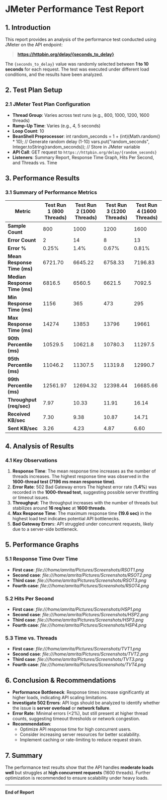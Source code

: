 # **JMeter Performance Test Report**

## **1. Introduction**
This report provides an analysis of the performance test conducted using JMeter on the API endpoint:
> **https://httpbin.org/delay/{seconds_to_delay}**

The `{seconds_to_delay}` value was randomly selected between **1 to 10 seconds** for each request. The test was executed under different load conditions, and the results have been analyzed.

## **2. Test Plan Setup**
### **2.1 JMeter Test Plan Configuration**
- **Thread Group**: Varies across test runs (e.g., 800, 1000, 1200, 1600 threads)
- **Ramp-Up Time**: Varies (e.g., 4, 5 seconds)
- **Loop Count**: 10
- **BeanShell Preprocessor**:  int random_seconds = 1 + (int)(Math.random() * 10);  // Generate random delay (1-10)
    vars.put("random_seconds", Integer.toString(random_seconds));  // Store in JMeter variable
- **API Call**: GET request to `https://httpbin.org/delay/{random_seconds}`
- **Listeners**: Summary Report, Response Time Graph, Hits Per Second, and Threads vs. Time

## **3. Performance Results**

### **3.1 Summary of Performance Metrics**
| Metric | Test Run 1 (800 Threads) | Test Run 2 (1000 Threads) | Test Run 3 (1200 Threads) | Test Run 4 (1600 Threads) |
|--------|----------------|----------------|----------------|----------------|
| **Sample Count** | 800 | 1000 | 1200 | 1600 |
| **Error Count** | 2 | 14 | 8 | 13 |
| **Error %** | 0.25% | 1.4% | 0.67% | 0.81% |
| **Mean Response Time (ms)** | 6721.70 | 6645.22 | 6758.33 | 7196.83 |
| **Median Response Time (ms)** | 6816.5 | 6560.5 | 6621.5 | 7092.5 |
| **Min Response Time (ms)** | 1156 | 365 | 473 | 295 |
| **Max Response Time (ms)** | 14274 | 13853 | 13796 | 19661 |
| **90th Percentile (ms)** | 10529.5 | 10621.8 | 10780.3 | 11297.5 |
| **95th Percentile (ms)** | 11046.2 | 11307.5 | 11319.8 | 12990.7 |
| **99th Percentile (ms)** | 12561.97 | 12694.32 | 12398.44 | 16685.66 |
| **Throughput (req/sec)** | 7.97 | 10.33 | 11.91 | 16.14 |
| **Received KB/sec** | 7.30 | 9.38 | 10.87 | 14.71 |
| **Sent KB/sec** | 3.26 | 4.23 | 4.87 | 6.60 |

## **4. Analysis of Results**
### **4.1 Key Observations**
1. **Response Time**: The mean response time increases as the number of threads increases. The highest response time was observed in the **1600-thread test (7196 ms mean response time)**.
2. **Error Rate**:  502 Bad Gateway errors The highest error rate (**1.4%**) was recorded in the **1000-thread test**, suggesting possible server throttling or timeout issues.
3. **Throughput**: The throughput increases with the number of threads but stabilizes around **16 req/sec** at **1600 threads**.
4. **Max Response Time**: The maximum response time **(19.6 sec)** in the highest load test indicates potential API bottlenecks.
5. **Bad Gateway Error**s: API struggled under concurrent requests, likely due to a server-side bottleneck.

## **5. Performance Graphs**
### **5.1 Response Time Over Time**
- **First case**: 
*file:///home/amrita/Pictures/Screenshots/RSOT1.png*
- **Second case**: 
*file:///home/amrita/Pictures/Screenshots/RSOT2.png*
- **Third case**: 
*file:///home/amrita/Pictures/Screenshots/RSOT3.png*
- **Fourth case**: 
*file:///home/amrita/Pictures/Screenshots/RSOT4.png*

### **5.2 Hits Per Second**
- **First case**: 
*file:///home/amrita/Pictures/Screenshots/HSP1.png*
- **Second case**: 
*file:///home/amrita/Pictures/Screenshots/HSP2.png*
- **Third case**: 
*file:///home/amrita/Pictures/Screenshots/HSP3.png*
- **Fourth case**: 
*file:///home/amrita/Pictures/Screenshots/HSP4.png*

### **5.3 Time vs. Threads**
- **First case**: 
*file:///home/amrita/Pictures/Screenshots/TVT1.png*
- **Second case**: 
*file:///home/amrita/Pictures/Screenshots/TVT2.png*
- **Third case**: 
*file:///home/amrita/Pictures/Screenshots/TVT3.png*
- **Fourth case**: 
*file:///home/amrita/Pictures/Screenshots/TVT4.png*


## **6. Conclusion & Recommendations**

- **Performance Bottleneck**: Response times increase significantly at higher loads, indicating API scaling limitations.
- **Investigate 502 Errors**: API logs should be analyzed to identify whether the issue is **server overload** or **network failure**.  
- **Error Rate**: Minimal errors (<2%), but still present at higher thread counts, suggesting timeout thresholds or network congestion.
- **Recommendation**:
  - Optimize API response time for high concurrent users.
  - Consider increasing server resources for better scalability.
  - Implement caching or rate-limiting to reduce request strain.

## **7. Summary**
The performance test results show that the API handles **moderate loads well** but struggles at **high concurrent requests** (1600 threads). Further optimization is recommended to ensure scalability under heavy loads.

---
**End of Report**

